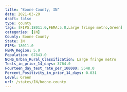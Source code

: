 ```yaml
---
title: "Boone County, IN"
date: 2021-03-20
draft: false
type: county
tags: [FIPS:18011.0,FEMA:5.0,Large fringe metro,Green]
categories: [IN]
County: Boone County
State: IN
FIPS: 18011.0
FEMA_Region: 5.0
Population: 67843.0
NCHS_Urban_Rural_Classification: Large fringe metro
Tests_in_prior_14_days: 3764.0
Fourteen_day_test_rate_per_100000: 5548.0
Percent_Positivity_in_prior_14_days: 0.031
Level: Green
url: /states/IN/boone-county
---
```



